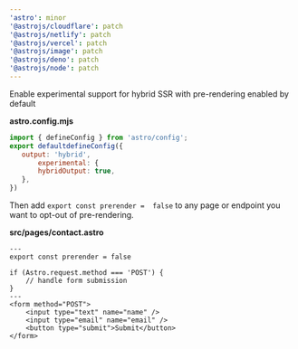 ```yaml
---
'astro': minor
'@astrojs/cloudflare': patch
'@astrojs/netlify': patch
'@astrojs/vercel': patch
'@astrojs/image': patch
'@astrojs/deno': patch
'@astrojs/node': patch
---
```


Enable experimental support for hybrid SSR with pre-rendering enabled by default

__astro.config.mjs__
 ```js
import { defineConfig } from 'astro/config';
export defaultdefineConfig({
    output: 'hybrid',
        experimental: {
        hybridOutput: true,
    },
})
 ```
Then add `export const prerender =  false` to any page or endpoint you want to opt-out of pre-rendering.

__src/pages/contact.astro__
```astro
---
export const prerender = false

if (Astro.request.method === 'POST') {
    // handle form submission
}
---
<form method="POST">
    <input type="text" name="name" />
    <input type="email" name="email" />
    <button type="submit">Submit</button>
</form>
```
